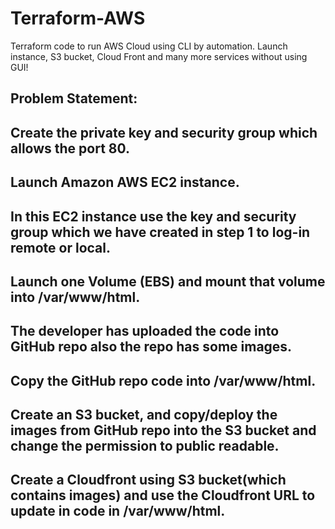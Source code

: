 # Terraform-AWS
Terraform code to run AWS Cloud using CLI by automation. Launch instance, S3 bucket, Cloud Front and many more services without using GUI!

## Problem Statement:
## Create the private key and security group which allows the port 80.
## Launch Amazon AWS EC2 instance.
## In this EC2 instance use the key and security group which we have created in step 1 to log-in remote or local.
## Launch one Volume (EBS) and mount that volume into /var/www/html.
## The developer has uploaded the code into GitHub repo also the repo has some images.
## Copy the GitHub repo code into /var/www/html.
## Create an S3 bucket, and copy/deploy the images from GitHub repo into the S3 bucket and change the permission to public readable.
## Create a Cloudfront using S3 bucket(which contains images) and use the Cloudfront URL to update in code in /var/www/html.
